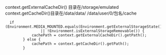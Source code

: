 
context.getExternalCacheDir()
目录在/storage/emulated
context.getCacheDir()目录在/data/data/
/data/user/0/包名/cache
```
  if (Environment.MEDIA_MOUNTED.equals(Environment.getExternalStorageState())
                || !Environment.isExternalStorageRemovable()) {
            cachePath = context.getExternalCacheDir().getPath();
        } else {
            cachePath = context.getCacheDir().getPath();
        }
```  